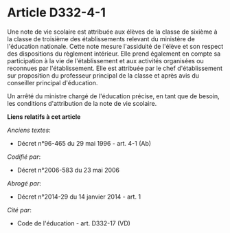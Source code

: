 # Article D332-4-1

Une note de vie scolaire est attribuée aux élèves de la classe de sixième à la classe de troisième des établissements
relevant du ministère de l'éducation nationale. Cette note mesure l'assiduité de l'élève et son respect des dispositions du
règlement intérieur. Elle prend également en compte sa participation à la vie de l'établissement et aux activités organisées
ou reconnues par l'établissement. Elle est attribuée par le chef d'établissement sur proposition du professeur principal de
la classe et après avis du conseiller principal d'éducation.

Un arrêté du ministre chargé de l'éducation précise, en tant que de besoin, les conditions d'attribution de la note de vie
scolaire.

**Liens relatifs à cet article**

_Anciens textes_:

  - Décret n°96-465 du 29 mai 1996 - art. 4-1 (Ab)

_Codifié par_:

  - Décret n°2006-583 du 23 mai 2006

_Abrogé par_:

  - Décret n°2014-29 du 14 janvier 2014 - art. 1

_Cité par_:

  - Code de l'éducation - art. D332-17 (VD)
